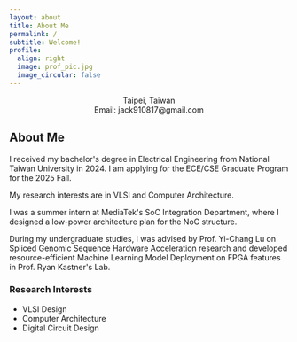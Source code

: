 ```yaml
---
layout: about
title: About Me
permalink: /
subtitle: Welcome!
profile:
  align: right
  image: prof_pic.jpg
  image_circular: false
---
```


<div style="text-align: center;">
  Taipei, Taiwan<br>
  Email: jack910817@gmail.com
</div>

## About Me
I received my bachelor's degree in Electrical Engineering from National Taiwan University in 2024. I am applying for the ECE/CSE Graduate Program for the 2025 Fall. 

My research interests are in VLSI and Computer Architecture.

I was a summer intern at MediaTek's SoC Integration Department, where I designed a low-power architecture plan for the NoC structure.  

During my undergraduate studies, I was advised by Prof. Yi-Chang Lu on Spliced Genomic Sequence Hardware Acceleration research and developed resource-efficient Machine Learning Model Deployment on FPGA features in Prof. Ryan Kastner's Lab.

### Research Interests
* VLSI Design
* Computer Architecture
* Digital Circuit Design
